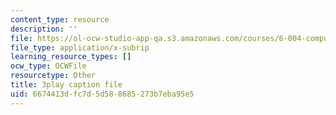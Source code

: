 ```yaml
---
content_type: resource
description: ''
file: https://ol-ocw-studio-app-qa.s3.amazonaws.com/courses/6-004-computation-structures-spring-2017/6674413dfc7d5d588685273b7eba95e5_56QUjMD3xoI.vtt
file_type: application/x-subrip
learning_resource_types: []
ocw_type: OCWFile
resourcetype: Other
title: 3play caption file
uid: 6674413d-fc7d-5d58-8685-273b7eba95e5
---
```

